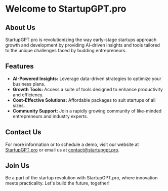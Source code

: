# Welcome to StartupGPT.pro

## About Us
StartupGPT.pro is revolutionizing the way early-stage startups approach growth and development by providing AI-driven insights and tools tailored to the unique challenges faced by budding entrepreneurs.

## Features
- **AI-Powered Insights:** Leverage data-driven strategies to optimize your business plans.
- **Growth Tools:** Access a suite of tools designed to enhance productivity and efficiency.
- **Cost-Effective Solutions:** Affordable packages to suit startups of all sizes.
- **Community Support:** Join a rapidly growing community of like-minded entrepreneurs and industry experts.

## Contact Us
For more information or to schedule a demo, visit our website at [StartupGPT.pro](https://www.startupgpt.pro) or email us at contact@startupgpt.pro.

## Join Us
Be a part of the startup revolution with StartupGPT.pro, where innovation meets practicality. Let's build the future, together!
